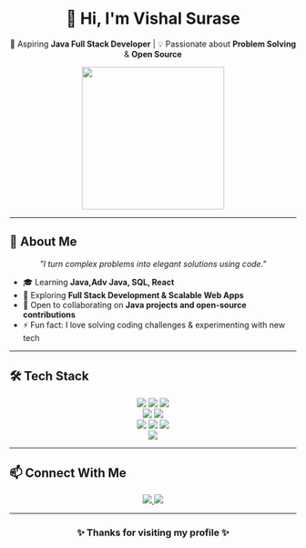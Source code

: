 <h1 align="center">👋 Hi, I'm Vishal Surase</h1>
<p align="center">
  🚀 Aspiring <b>Java Full Stack Developer</b> | 💡 Passionate about <b>Problem Solving</b> & <b>Open Source</b>
</p>

<p align="center">
  <img src="https://media.giphy.com/media/qgQUggAC3Pfv687qPC/giphy.gif" width="250"/>
</p>

---

## 💼 About Me
<p align="center">
  <i>"I turn complex problems into elegant solutions using code."</i>
</p>

- 🎓 Learning **Java,Adv Java, SQL, React**  
- 🌱 Exploring **Full Stack Development & Scalable Web Apps**  
- 👯 Open to collaborating on **Java projects and open-source contributions**  
- ⚡ Fun fact: I love solving coding challenges & experimenting with new tech  

---

## 🛠️ Tech Stack

<p align="center">
  <img src="https://img.shields.io/badge/Java-ED8B00?style=for-the-badge&logo=openjdk&logoColor=white"/>
  <img src="https://img.shields.io/badge/SQL-025E8C?style=for-the-badge&logo=postgresql&logoColor=white"/>
  <img src="https://img.shields.io/badge/JavaScript-F7DF1E?style=for-the-badge&logo=javascript&logoColor=black"/>
  <br/>
  <img src="https://img.shields.io/badge/SpringBoot-6DB33F?style=for-the-badge&logo=springboot&logoColor=white"/>
  <img src="https://img.shields.io/badge/Hibernate-59666C?style=for-the-badge&logo=hibernate&logoColor=white"/>
  <br/>
  <img src="https://img.shields.io/badge/HTML5-E34F26?style=for-the-badge&logo=html5&logoColor=white"/>
  <img src="https://img.shields.io/badge/CSS3-1572B6?style=for-the-badge&logo=css3&logoColor=white"/>
  <img src="https://img.shields.io/badge/React-20232A?style=for-the-badge&logo=react&logoColor=61DAFB"/>
  <br/>
  <img src="https://img.shields.io/badge/Oracle-F80000?style=for-the-badge&logo=oracle&logoColor=white"/>
</p>

---

## 📫 Connect With Me

<p align="center">
  <a href="mailto:vishalsurase555@gmail.com">
    <img src="https://img.shields.io/badge/-Gmail-D14836?style=for-the-badge&logo=gmail&logoColor=white"/>
  </a>
  <a href="https://linkedin.com/in/vishal-surase-486108247">
    <img src="https://img.shields.io/badge/-LinkedIn-0A66C2?style=for-the-badge&logo=linkedin&logoColor=white"/>
  </a>
</p>

---

<h3 align="center">✨ Thanks for visiting my profile ✨</h3>
